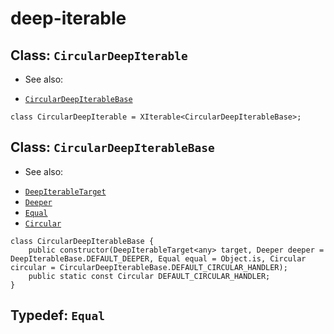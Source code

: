 
# deep-iterable

## Class: `CircularDeepIterable`

 * See also:
  - [`CircularDeepIterableBase`](./circular-deep-iterable.md#class-circulardeepiterablebase)

```
class CircularDeepIterable = XIterable<CircularDeepIterableBase>;
```

## Class: `CircularDeepIterableBase`

 * See also:
  - [`DeepIterableTarget`](./deep-iterable-base.md#template-either-deepiterabletarget)
  - [`Deeper`](./deep-iterable-base.md#typedef-deeper)
  - [`Equal`](./circular-deep-iterable.md#typedef-equal)
  - [`Circular`](./circular-deep-iterable.md#typedef-circular)

```
class CircularDeepIterableBase {
	public constructor(DeepIterableTarget<any> target, Deeper deeper = DeepIterableBase.DEFAULT_DEEPER, Equal equal = Object.is, Circular circular = CircularDeepIterableBase.DEFAULT_CIRCULAR_HANDLER);
	public static const Circular DEFAULT_CIRCULAR_HANDLER;
}
```

## Typedef: `Equal`
